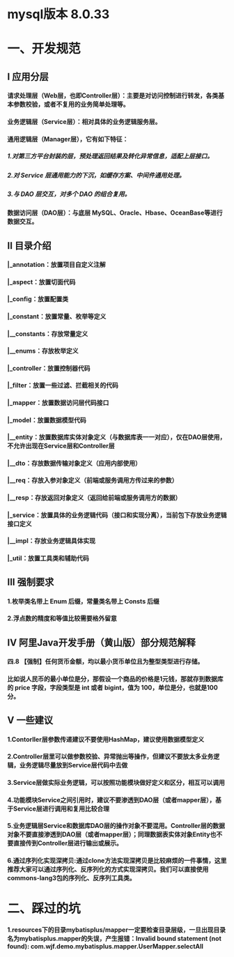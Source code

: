 
# mysql版本 8.0.33

# 一、开发规范

## I 应用分层
#### 请求处理层（Web层，也即Controller层）：主要是对访问控制进行转发，各类基本参数校验，或者不复用的业务简单处理等。
#### 业务逻辑层（Service层）：相对具体的业务逻辑服务层。
#### 通用逻辑层（Manager层），它有如下特征： 
#####  1.对第三方平台封装的层，预处理返回结果及转化异常信息，适配上层接口。
#####  2.对 Service 层通用能力的下沉，如缓存方案、中间件通用处理。
#####  3.与 DAO 层交互，对多个 DAO 的组合复用。
#### 数据访问层（DAO层）：与底层 MySQL、Oracle、Hbase、OceanBase等进行数据交互。

## II 目录介绍
#### |_annotation：放置项目自定义注解
#### |_aspect：放置切面代码
#### |_config：放置配置类
#### |_constant：放置常量、枚举等定义
#### |__constants：存放常量定义
#### |__enums：存放枚举定义
#### |_controller：放置控制器代码
#### |_filter：放置一些过滤、拦截相关的代码
#### |_mapper：放置数据访问层代码接口
#### |_model：放置数据模型代码
#### |__entity：放置数据库实体对象定义（与数据库表一一对应），仅在DAO层使用，不允许出现在Service层和Controller层
#### |__dto：存放数据传输对象定义（应用内部使用）
#### |__req：存放入参对象定义（前端或服务调用方传过来的参数）
#### |__resp：存放返回对象定义（返回给前端或服务调用方的数据）
#### |_service：放置具体的业务逻辑代码（接口和实现分离），当前包下存放业务逻辑接口定义
#### |__impl：存放业务逻辑具体实现
#### |_util：放置工具类和辅助代码


## III 强制要求
#### 1.枚举类名带上 Enum 后缀，常量类名带上 Consts 后缀
#### 2.浮点数的精度和等值比较需要格外留意


## IV 阿里Java开发手册（黄山版）部分规范解释
#### 四.8 【强制】任何货币金额，均以最小货币单位且为整型类型进行存储。
####    比如说人民币的最小单位是分，那假设一个商品的价格是1元钱，那就存到数据库的 price 字段，字段类型是 int 或者 bigint，值为 100，单位是分，也就是100分。
  

## V 一些建议
#### 1.Contorller层参数传递建议不要使用HashMap，建议使用数据模型定义

#### 2.Controller层里可以做参数校验、异常抛出等操作，但建议不要放太多业务逻辑，业务逻辑尽量放到Service层代码中去做

#### 3.Service层做实际业务逻辑，可以按照功能模块做好定义和区分，相互可以调用

#### 4.功能模块Service之间引用时，建议不要渗透到DAO层（或者mapper层），基于Service层进行调用和复用比较合理

#### 5.业务逻辑层Service和数据库DAO层的操作对象不要混用。Controller层的数据对象不要直接渗透到DAO层（或者mapper层）；同理数据表实体对象Entity也不要直接传到Controller层进行输出或展示。

#### 6.通过序列化实现深拷贝:通过clone方法实现深拷贝是比较麻烦的一件事情，这里推荐大家可以通过序列化、反序列化的方式实现深拷贝。我们可以直接使用commons-lang3包的序列化、反序列工具类。

# 二、踩过的坑
####  1.resources下的目录mybatisplus/mapper一定要检查目录层级，一旦出现目录名为mybatisplus.mapper的失误，产生报错：Invalid bound statement (not found): com.wjf.demo.mybatisplus.mapper.UserMapper.selectAll
